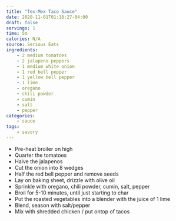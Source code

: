 ```yaml
---
title: "Tex-Mex Taco Sauce"
date: 2020-11-01T01:18:27-04:00
draft: false
servings: 1
time: 5m
calories: N/A
source: Serious Eats
ingredients:
    - 2 medium tomatoes
    - 2 jalapeno peppers
    - 1 medium white onion
    - 1 red bell pepper
    - 1 yellow bell pepper
    - 1 lime
    - oregano
    - chili powder
    - cumin
    - salt 
    - pepper
categories:
    - sauce
tags:
    - savory
---
```


* Pre-heat broiler on high
* Quarter the tomatoes
* Halve the jalapenos
* Cut the onion into 8 wedges
* Half the red bell pepper and remove seeds
* Lay on baking sheet, drizzle with olive oil
* Sprinkle with oregano, chili powder, cumin, salt, pepper
* Broil for 5-10 minutes, until just starting to char
* Put the roasted vegetables into a blender with the juice of 1 lime
* Blend, season with salt/pepper
* Mix with shredded chicken / put ontop of tacos
